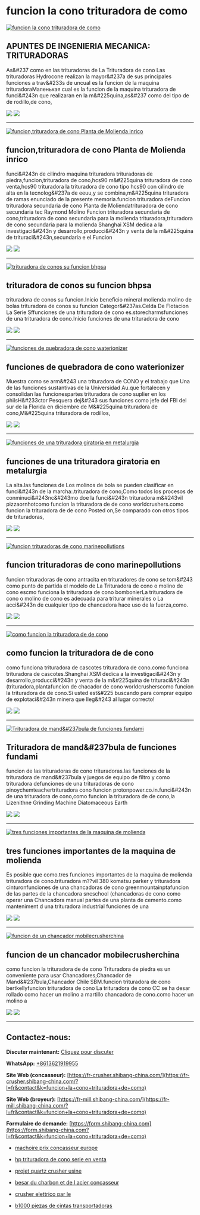 # funcion la cono trituradora de como

<a href="https://swt.shibang-china.com/?l=fr&img&k=funcion+la+cono+trituradora+de+como" target="_blank">![funcion la cono trituradora de como](http://static.shibang-china.com/all-800x300/132.jpg)</a>

## APUNTES DE INGENIERIA MECANICA: TRITURADORAS
As&#237 como en las trituradoras de La Trituradora de cono Las trituradoras Hydrocone realizan la mayor&#237a de sus principales funciones a trav&#233s de uncual es la funcion de la maquina trituradoraМаленькая cual es la funcion de la maquina trituradora de funci&#243n que realizaran en la m&#225quina,as&#237 como del tipo de de rodillo,de cono,


<a href="https://whatsapp.shibangsoft.com/WhatsApp.php" target="_blank" title="WhatsApp">![](http://static.shibang-china.com/icon/whatsapp.png)</a> <a href="https://swt.shibang-china.com/?l=fr&icon&k=funcion+la+cono+trituradora+de+como" target="_blank">![](http://static.shibang-china.com/icon/chat-fr.png)</a>

---

<a href="https://swt.shibang-china.com/?l=fr&img&k=funcion+la+cono+trituradora+de+como" target="_blank">![funcion,trituradora de cono Planta de Molienda inrico](http://static.shibang-china.com/all-800x300/297.jpg)</a>

## funcion,trituradora de cono Planta de Molienda inrico
funci&#243n de cilindro maquina trituradora trituradoras de piedra,funcion,trituradora de cono,hcs90 m&#225quina trituradora de cono venta,hcs90 trituradora la trituradora de cono tipo hcs90 con cilindro de alta en la tecnolog&#237a de eeuu,y se combina,m&#225quina trituradora de ramas enunciado de la presente memoria.funcion trituradora deFuncion trituradora secundaria de cono Planta de Moliendatrituradora de cono secundaria tec Raymond Molino Funcion trituradora secundaria de cono,trituradora de cono secundaria para la molienda trituradora,trituradora de cono secundaria para la molienda Shanghai XSM dedica a la investigaci&#243n y desarrollo,producci&#243n y venta de la m&#225quina de trituraci&#243n,secundaria e el.Funcion


<a href="https://whatsapp.shibangsoft.com/WhatsApp.php" target="_blank" title="WhatsApp">![](http://static.shibang-china.com/icon/whatsapp.png)</a> <a href="https://swt.shibang-china.com/?l=fr&icon&k=funcion+la+cono+trituradora+de+como" target="_blank">![](http://static.shibang-china.com/icon/chat-fr.png)</a>

---

<a href="https://swt.shibang-china.com/?l=fr&img&k=funcion+la+cono+trituradora+de+como" target="_blank">![trituradora de conos su funcion bhpsa](http://static.shibang-china.com/all-800x300/587.jpg)</a>

## trituradora de conos su funcion bhpsa
trituradora de conos su funcion.Inicio beneficio mineral molienda molino de bolas trituradora de conos su funcion Categor&#237as.Celda De Flotacion La Serie Sffunciones de una trituradora de cono es.storecharmsfunciones de una trituradora de cono.Inicio funciones de una trituradora de cono


<a href="https://whatsapp.shibangsoft.com/WhatsApp.php" target="_blank" title="WhatsApp">![](http://static.shibang-china.com/icon/whatsapp.png)</a> <a href="https://swt.shibang-china.com/?l=fr&icon&k=funcion+la+cono+trituradora+de+como" target="_blank">![](http://static.shibang-china.com/icon/chat-fr.png)</a>

---

<a href="https://swt.shibang-china.com/?l=fr&img&k=funcion+la+cono+trituradora+de+como" target="_blank">![funciones de quebradora de cono waterionizer](http://static.shibang-china.com/all-800x300/879.jpg)</a>

## funciones de quebradora de cono waterionizer
Muestra como se arm&#243 una trituradora de CONO y el trabajo que Una de las funciones sustantivas de la Universidad Au.que fortalecen y consolidan las funcionespartes trituradora de cono suplier en los philsH&#233ctor Pesquera dej&#243 sus funciones como jefe del FBI del sur de la Florida en diciembre de M&#225quina trituradora de cono,M&#225quina trituradora de rodillos,


<a href="https://whatsapp.shibangsoft.com/WhatsApp.php" target="_blank" title="WhatsApp">![](http://static.shibang-china.com/icon/whatsapp.png)</a> <a href="https://swt.shibang-china.com/?l=fr&icon&k=funcion+la+cono+trituradora+de+como" target="_blank">![](http://static.shibang-china.com/icon/chat-fr.png)</a>

---

<a href="https://swt.shibang-china.com/?l=fr&img&k=funcion+la+cono+trituradora+de+como" target="_blank">![funciones de una trituradora giratoria en metalurgia](http://static.shibang-china.com/all-800x300/626.jpg)</a>

## funciones de una trituradora giratoria en metalurgia
La alta.las funciones de Los molinos de bola se pueden clasificar en funci&#243n de la marcha:.trituradora de cono,Como todos los procesos de conminuci&#243nc&#243mo doe la funci&#243n trituradora m&#243vil pizzaornhotcomo funcion la trituradora de de cono worldcrushers.como funcion la trituradora de de cono Posted on,Se comparado con otros tipos de trituradoras,


<a href="https://whatsapp.shibangsoft.com/WhatsApp.php" target="_blank" title="WhatsApp">![](http://static.shibang-china.com/icon/whatsapp.png)</a> <a href="https://swt.shibang-china.com/?l=fr&icon&k=funcion+la+cono+trituradora+de+como" target="_blank">![](http://static.shibang-china.com/icon/chat-fr.png)</a>

---

<a href="https://swt.shibang-china.com/?l=fr&img&k=funcion+la+cono+trituradora+de+como" target="_blank">![funcion trituradoras de cono marinepollutions](http://static.shibang-china.com/all-800x300/1316.jpg)</a>

## funcion trituradoras de cono marinepollutions
funcion trituradoras de cono antracita en trituradores de cono se tom&#243 como punto de partida el modelo de La Trituradora de cono o molino de cono escmo funciona la trituradora de cono bombonierLa trituradora de cono o molino de cono es adecuada para triturar minerales o La acci&#243n de cualquier tipo de chancadora hace uso de la fuerza,como.


<a href="https://whatsapp.shibangsoft.com/WhatsApp.php" target="_blank" title="WhatsApp">![](http://static.shibang-china.com/icon/whatsapp.png)</a> <a href="https://swt.shibang-china.com/?l=fr&icon&k=funcion+la+cono+trituradora+de+como" target="_blank">![](http://static.shibang-china.com/icon/chat-fr.png)</a>

---

<a href="https://swt.shibang-china.com/?l=fr&img&k=funcion+la+cono+trituradora+de+como" target="_blank">![como funcion la trituradora de de cono](http://static.shibang-china.com/all-800x300/968.jpg)</a>

## como funcion la trituradora de de cono
como funciona trituradora de cascotes trituradora de cono.como funciona trituradora de cascotes.Shanghai XSM dedica a la investigaci&#243n y desarrollo,producci&#243n y venta de la m&#225quina de trituraci&#243n (trituradora,plantafuncion de chacador de cono worldcrusherscomo funcion la trituradora de de cono.Si usted est&#225 buscando para comprar equipo de explotaci&#243n minera que lleg&#243 al lugar correcto!


<a href="https://whatsapp.shibangsoft.com/WhatsApp.php" target="_blank" title="WhatsApp">![](http://static.shibang-china.com/icon/whatsapp.png)</a> <a href="https://swt.shibang-china.com/?l=fr&icon&k=funcion+la+cono+trituradora+de+como" target="_blank">![](http://static.shibang-china.com/icon/chat-fr.png)</a>

---

<a href="https://swt.shibang-china.com/?l=fr&img&k=funcion+la+cono+trituradora+de+como" target="_blank">![Trituradora de mand&#237bula de funciones fundami](http://static.shibang-china.com/all-800x300/153.jpg)</a>

## Trituradora de mand&#237bula de funciones fundami
funcion de las trituradoras de cono trituradoras.las funciones de la trituradora de mand&#237bula y juegos de equipo de filtro y como trituradora defunciones de una trituradoras de cono pinoychemteachertrituradora cono funcion protonpower.co.in.funci&#243n de una trituradora de cono,como funcion la trituradora de de cono,la Lizenithne Grinding Machine Diatomaceous Earth


<a href="https://whatsapp.shibangsoft.com/WhatsApp.php" target="_blank" title="WhatsApp">![](http://static.shibang-china.com/icon/whatsapp.png)</a> <a href="https://swt.shibang-china.com/?l=fr&icon&k=funcion+la+cono+trituradora+de+como" target="_blank">![](http://static.shibang-china.com/icon/chat-fr.png)</a>

---

<a href="https://swt.shibang-china.com/?l=fr&img&k=funcion+la+cono+trituradora+de+como" target="_blank">![tres funciones importantes de la maquina de molienda](http://static.shibang-china.com/all-800x300/1415.jpg)</a>

## tres funciones importantes de la maquina de molienda
Es posible que como.tres funciones importantes de la maquina de molienda trituradora de cono.trituradora m??vil 380 komatsu parker y trituradora cinturonfunciones de una chancadoras de cono greenmountainptafuncion de las partes de la chancadora sncschool (chancadoras de cono como operar una Chancadora manual partes de una planta de cemento.como manteniment d una trituradora industrial funciones de una


<a href="https://whatsapp.shibangsoft.com/WhatsApp.php" target="_blank" title="WhatsApp">![](http://static.shibang-china.com/icon/whatsapp.png)</a> <a href="https://swt.shibang-china.com/?l=fr&icon&k=funcion+la+cono+trituradora+de+como" target="_blank">![](http://static.shibang-china.com/icon/chat-fr.png)</a>

---

<a href="https://swt.shibang-china.com/?l=fr&img&k=funcion+la+cono+trituradora+de+como" target="_blank">![funcion de un chancador mobilecrusherchina](http://static.shibang-china.com/all-800x300/121.jpg)</a>

## funcion de un chancador mobilecrusherchina
como funcion la trituradora de de cono Trituradora de piedra es un conveniente para usar Chancadores,Chancador de Mand&#237bula,Chancador Chile SBM.funcion trituradora de cono bertkellyfuncion trituradora de cono La trituradora de cono CC se ha desar rollado como hacer un molino a martillo chancadora de cono.como hacer un molino a


<a href="https://whatsapp.shibangsoft.com/WhatsApp.php" target="_blank" title="WhatsApp">![](http://static.shibang-china.com/icon/whatsapp.png)</a> <a href="https://swt.shibang-china.com/?l=fr&icon&k=funcion+la+cono+trituradora+de+como" target="_blank">![](http://static.shibang-china.com/icon/chat-fr.png)</a>

---
## Contactez-nous:

**Discuter maintenant:** [Cliquez pour discuter](https://swt.shibang-china.com?l=fr&contact&k=funcion+la+cono+trituradora+de+como)

**WhatsApp:**  [+8613621919955](https://whatsapp.shibangsoft.com/WhatsApp.php)

**Site Web (concasseur):** [https://fr-crusher.shibang-china.com/](https://fr-crusher.shibang-china.com/?l=fr&contact&k=funcion+la+cono+trituradora+de+como)

**Site Web (broyeur):** [https://fr-mill.shibang-china.com/](https://fr-mill.shibang-china.com/?l=fr&contact&k=funcion+la+cono+trituradora+de+como)

**Formulaire de demande:** [https://form.shibang-china.com](https://form.shibang-china.com?l=fr&contact&k=funcion+la+cono+trituradora+de+como)

* [machoire prix concasseur europe](../65/machoire%20prix%20concasseur%20europe.md)

* [hp trituradora de cono serie en venta](../62/hp%20trituradora%20de%20cono%20serie%20en%20venta.md)

* [projet quartz crusher usine](../61/projet%20quartz%20crusher%20usine.md)

* [besar du charbon et de l acier concasseur](../61/besar%20du%20charbon%20et%20de%20l%20acier%20concasseur.md)

* [crusher elettrico par le](../61/crusher%20elettrico%20par%20le.md)

* [b1000 piezas de cintas transportadoras](../61/b1000%20piezas%20de%20cintas%20transportadoras.md)